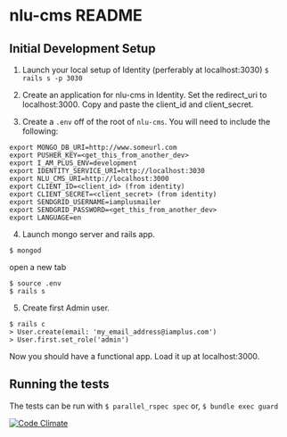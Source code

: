 # nlu-cms README

## Initial Development Setup
1. Launch your local setup of Identity (perferably at localhost:3030)
`$ rails s -p 3030`

2. Create an application for nlu-cms in Identity. Set the redirect_uri to localhost:3000.
Copy and paste the client_id and client_secret.

3. Create a `.env` off of the root of `nlu-cms`. You will need to include the following:
```
export MONGO_DB_URI=http://www.someurl.com
export PUSHER_KEY=<get_this_from_another_dev>
export I_AM_PLUS_ENV=development
export IDENTITY_SERVICE_URI=http://localhost:3030
export NLU_CMS_URI=http://localhost:3000
export CLIENT_ID=<client_id> (from identity)
export CLIENT_SECRET=<client_secret> (from identity)
export SENDGRID_USERNAME=iamplusmailer
export SENDGRID_PASSWORD=<get_this_from_another_dev>
export LANGUAGE=en
```

4. Launch mongo server and rails app.
```
$ mongod
```
open a new tab
```
$ source .env
$ rails s
```

5. Create first Admin user.
```
$ rails c
> User.create(email: 'my_email_address@iamplus.com')
> User.first.set_role('admin')
```

Now you should have a functional app. Load it up at localhost:3000.


## Running the tests
The tests can be run with
`$ parallel_rspec spec`
or,
`$ bundle exec guard`

[![Code Climate](https://lima.codeclimate.com/repos/58c1e8b8d82e680271000012/badges/713d59757be9dc026ee8/gpa.svg)](https://lima.codeclimate.com/repos/58c1e8b8d82e680271000012/feed)
